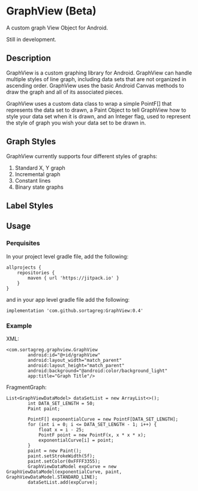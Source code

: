 # GraphView (Beta)
A custom graph View Object for Android.

Still in development.

## Description
GraphView is a custom graphing library for Android.  GraphView can handle multiple styles of line graph, including data sets that are not organized in ascending order.  GraphView uses the basic Android Canvas methods to draw the graph and all of its associated pieces.

GraphView uses a custom data class to wrap a simple PointF[] that represents the data set to drawn, a Paint Object to tell GraphView how to style your data set when it is drawn, and an Integer flag, used to represent the style of graph you wish your data set to be drawn in.

## Graph Styles
GraphView currently supports four different styles of graphs:
1) Standard X, Y graph
2) Incremental graph
3) Constant lines
4) Binary state graphs

## Label Styles

## Usage
### Perquisites
In your project level gradle file, add the following:
```
allprojects {
    repositories {
        maven { url 'https://jitpack.io' }
    }
}
```
and in your app level gradle file add the following:
```
implementation 'com.github.sortagreg:GraphView:0.4'
```
### Example
XML:
```
<com.sortagreg.graphview.GraphView
        android:id="@+id/graphView"
        android:layout_width="match_parent"
        android:layout_height="match_parent"
        android:background="@android:color/background_light"
        app:title="Graph Title"/>
```
FragmentGraph:
```
List<GraphViewDataModel> dataSetList = new ArrayList<>();
        int DATA_SET_LENGTH = 50;
        Paint paint;

        PointF[] exponentialCurve = new PointF[DATA_SET_LENGTH];
        for (int i = 0; i <= DATA_SET_LENGTH - 1; i++) {
            float x = i - 25;
            PointF point = new PointF(x, x * x * x);
            exponentialCurve[i] = point;
        }
        paint = new Paint();
        paint.setStrokeWidth(5f);
        paint.setColor(0xFFFF3355);
        GraphViewDataModel expCurve = new GraphViewDataModel(exponentialCurve, paint, GraphViewDataModel.STANDARD_LINE);
        dataSetList.add(expCurve);
```
